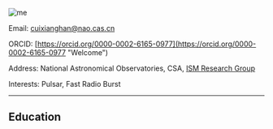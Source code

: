![me](https://user-images.githubusercontent.com/98388425/151003989-8466b931-1971-4877-b22b-0b4401d7c43f.png)

Email: cuixianghan@nao.cas.cn

ORCID: [https://orcid.org/0000-0002-6165-0977](https://orcid.org/0000-0002-6165-0977 "Welcome")

Address: 	National Astronomical Observatories, CSA, [ISM Research Group](http://groups.bao.ac.cn/ism/)

Interests: Pulsar, Fast Radio Burst

***

## Education
